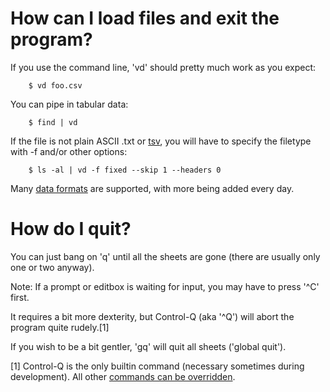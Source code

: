 # How can I load files and exit the program?

If you use the command line, 'vd' should pretty much work as you expect:

        $ vd foo.csv

You can pipe in tabular data:

        $ find | vd

If the file is not plain ASCII .txt or [tsv](/tsv), you will have to specify the filetype with -f and/or other options:

        $ ls -al | vd -f fixed --skip 1 --headers 0

Many [data formats](/formats) are supported, with more being added every day.

# How do I quit?

You can just bang on 'q' until all the sheets are gone (there are usually only one or two anyway).

   Note: If a prompt or editbox is waiting for input, you may have to press '^C' first.

It requires a bit more dexterity, but Control-Q (aka '^Q') will abort the program quite rudely.[1]

If you wish to be a bit gentler, 'gq' will quit all sheets ('global quit').


[1] Control-Q is the only builtin command (necessary sometimes during development).  All other [commands can be overridden](/howto/commands).
